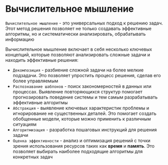 # Вычислительное мышление
`Вычислительное мышление` - это универсальных подход к решению задач. Этот метод решения позволяет не только создавать эффективные алгоритмы, но и систематически анализировать, обрабатывать информацию

Вычислительное мышление включает в себя несколько ключевых концепций, которые позволяют анализировать сложные задачи и находить эффективные решения:
* `Декомпозиция` - разбиение сложной задачи на более мелкие подзадачи. Это позволяет упростить процесс решения, сделав его более управляемым
* `Распознавание шаблонов` - поиск закономерностей в данных или процессах. Выявление повторяющихся структур помогает прогнозировать поведение системы и тем самым разрабатывать эффективные алгоритмы
* `Абстракция` - выявление ключевых характеристик проблемы и игнорирование не существенных деталей. Это помогает создать обобщенные модели, которые можно применить к различным ситуациям
* `Алгоритмизация` - разработка пошаговых инструкций для решения задачи
* `Оценка эффективности` - анализ и оптимизация решений с точки зрения использования ресурсов таких как **время** и **память**. Это позволяет выбирать наиболее подходящие алгоритмы для конкретных задач